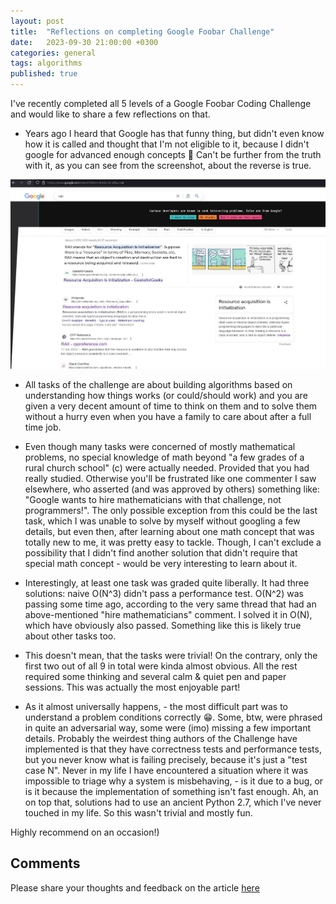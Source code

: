 ```yaml
---
layout: post
title:  "Reflections on completing Google Foobar Challenge"
date:   2023-09-30 21:00:00 +0300
categories: general
tags: algorithms
published: true
---
```


I've recently completed all 5 levels of a Google Foobar Coding Challenge and would like to share a few reflections on that.

- Years ago I heard that Google has that funny thing, but didn't even know how it is called and thought that I'm not eligible to it, because I didn't google for advanced enough concepts :rofl: Can't be further from the truth with it, as you can see from the screenshot, about the reverse is true.

![Google Foobar Challenge hook](/img/RAII_google_foobar.jpg)

- All tasks of the challenge are about building algorithms based on understanding how things works (or could/should work) and you are given a very decent amount of time to think on them and to solve them without a hurry even when you have a family to care about after a full time job.

- Even though many tasks were concerned of mostly mathematical problems, no special knowledge of math beyond "a few grades of a rural church school" (c) were actually needed. Provided that you had really studied. Otherwise you'll be frustrated like one commenter I saw elsewhere, who asserted (and was approved by others) something like: "Google wants to hire mathematicians with that challenge, not programmers!". The only possible exception from this could be the last task, which I was unable to solve by myself without googling a few details, but even then, after learning about one math concept that was totally new to me, it was pretty easy to tackle. Though, I can't exclude a possibility that I didn't find another solution that didn't require that special math concept - would be very interesting to learn about it.

- Interestingly, at least one task was graded quite liberally. It had three solutions: naive O(N^3) didn't pass a performance test. O(N^2) was passing some time ago, according to the very same thread that had an above-mentioned "hire mathematicians" comment. I solved it in O(N), which have obviously also passed. Something like this is likely true about other tasks too.

- This doesn't mean, that the tasks were trivial! On the contrary, only the first two out of all 9 in total were kinda almost obvious. All the rest required some thinking and several calm & quiet pen and paper sessions. This was actually the most enjoyable part!

- As it almost universally happens, - the most difficult part was to understand a problem conditions correctly :grin:. Some, btw, were phrased in quite an adversarial way, some were (imo) missing a few important details. Probably the weirdest thing authors of the Challenge have implemented is that they have correctness tests and performance tests, but you never know what is failing precisely, because it's just a "test case N". Never in my life I have encountered a situation where it was impossible to triage why a system is misbehaving, - is it due to a bug, or is it because the implementation of something isn't fast enough. Ah, an on top that, solutions had to use an ancient Python 2.7, which I've never touched in my life. So this wasn't trivial and mostly fun.


Highly recommend on an occasion!)

## Comments

Please share your thoughts and feedback on the article [here](https://www.linkedin.com/posts/activity-7112123630104276992-mYCQ?utm_source=myblog&utm_medium=member_desktop)
